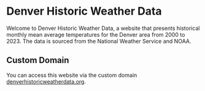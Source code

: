 # Denver Historic Weather Data

Welcome to Denver Historic Weather Data, a website that presents historical monthly mean average temperatures for the Denver area from 2000 to 2023. The data is sourced from the National Weather Service and NOAA.

## Custom Domain

You can access this website via the custom domain [denverhistoricweatherdata.org](https://denverhistoricweatherdata.org).
